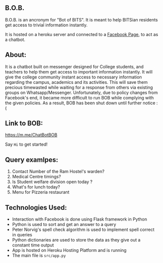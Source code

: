 ## B.O.B.
B.O.B. is an ancronym for "Bot of BITS". It is meant to help BITSian residents get access to trivial information instantly.

It is hosted on a heroku server and connected to a [Facebook Page](https://www.facebook.com/ChatbotBOB/), to act as a chatbot.

## About:
It is a chatbot built on messenger designed for College students, and teachers to help them get access to important information instantly.
It will give the college community instant access to necessary information regarding the campus, academics and its activities.
This will save them precious timewasted while waiting for a response from others via existing groups on Whatsapp/Messenger.
Unfortunately, due to policy changes from Facebook's end, it became more difficult to run BOB while complying with the given policies. As a result, BOB has been shut down until further notice :(

## Link to BOB:
https://m.me/ChatBotBOB

Say `Hi` to get started!

## Query examlpes:
 1. Contact Number of the Ram Hostel's warden?
 2. Medical Centre timings?
 3. Is Student welfare division open today ?
 4. What's for lunch today?
 5. Menu for Pizzeria restaurant

## Technologies Used:
 - Interaction with Facebook is done using Flask framework in Python
 - Python is used to sort and get an answer to a query
 - Peter Norvig's spell check algorithm is used to implement spell correct in queries
 - Python dictionaries are used to store the data as they give out a constant time output
 - App is hosted on Heroku Hosting Platform and is running
 - The main file is `src/app.py`
